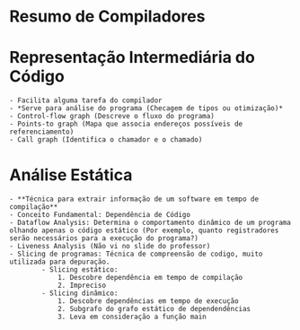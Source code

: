 Resumo de Compiladores
======================

# Representação Intermediária do Código
	- Facilita alguma tarefa do compilador
	- *Serve para análise do programa (Checagem de tipos ou otimização)*
	- Control-flow graph (Descreve o fluxo do programa)
	- Points-to graph (Mapa que associa endereços possíveis de referenciamento)
	- Call graph (Identifica o chamador e o chamado)

# Análise Estática
	- **Técnica para extrair informação de um software em tempo de compilação**
	- Conceito Fundamental: Dependência de Código
	- Dataflow Analysis: Determina o comportamento dinâmico de um programa olhando apenas o código estático (Por exemplo, quanto registradores serão necessários para a execução do programa?)
	- Liveness Analysis (Não vi no slide do professor)
	- Slicing de programas: Técnica de compreensão de codigo, muito utilizada para depuração.
			- Slicing estático: 
				1. Descobre dependência em tempo de compilação
				2. Impreciso
			- Slicing dinâmico:
				1. Descobre dependências em tempo de execução
				2. Subgrafo do grafo estático de dependendências
				3. Leva em consideração a função main
	
